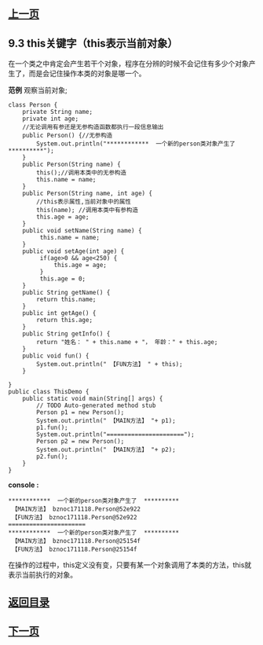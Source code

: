 ## [上一页](course35)

## 9.3 this关键字（this表示当前对象）

在一个类之中肯定会产生若干个对象，程序在分辨的时候不会记住有多少个对象产生了，而是会记住操作本类的对象是哪一个。

**范例**  观察当前对象;

	class Person {
		private String name;
		private int age;
		//无论调用有参还是无参构造函数都执行一段信息输出
		public Person() {//无参构造
			System.out.println("************  一个新的person类对象产生了  **********");
		}
		public Person(String name) {
			this();//调用本类中的无参构造
			this.name = name;
		}
		public Person(String name, int age) {
			//this表示属性,当前对象中的属性
			this(name); //调用本类中有参构造
			this.age = age;
		}
		public void setName(String name) {
			 this.name = name;
		}
		public void setAge(int age) {
			 if(age>0 && age<250) {
				 this.age = age;
			 }
			 this.age = 0;
		}
		public String getName() {
			return this.name;
		}
		public int getAge() {
			return this.age;
		}
		public String getInfo() {
			return "姓名： " + this.name + "， 年龄：" + this.age;
		}
		public void fun() {
			System.out.println(" 【FUN方法】 " + this);
		}
		
	}
	public class ThisDemo {
		public static void main(String[] args) {
			// TODO Auto-generated method stub
			Person p1 = new Person();
			System.out.println(" 【MAIN方法】 "+ p1);
			p1.fun();
			System.out.println("======================");
			Person p2 = new Person();
			System.out.println(" 【MAIN方法】 "+ p2);
			p2.fun();
		}
	}

**console :**

	************  一个新的person类对象产生了  **********
	 【MAIN方法】 bznoc171118.Person@52e922
	 【FUN方法】 bznoc171118.Person@52e922
	======================
	************  一个新的person类对象产生了  **********
	 【MAIN方法】 bznoc171118.Person@25154f
	 【FUN方法】 bznoc171118.Person@25154f

在操作的过程中，this定义没有变，只要有某一个对象调用了本类的方法，this就表示当前执行的对象。

## [返回目录](https://wuchengcheng110120.github.io/learnJava)
## [下一页](course37)
